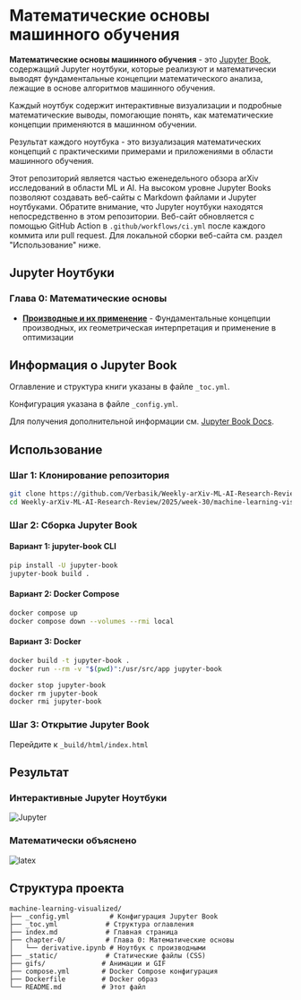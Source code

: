 # Математические основы машинного обучения

**Математические основы машинного обучения** - это [Jupyter Book](https://jupyterbook.org/en/stable/intro.html), содержащий Jupyter ноутбуки, которые реализуют и математически выводят фундаментальные концепции математического анализа, лежащие в основе алгоритмов машинного обучения.

Каждый ноутбук содержит интерактивные визуализации и подробные математические выводы, помогающие понять, как математические концепции применяются в машинном обучении.

Результат каждого ноутбука - это визуализация математических концепций с практическими примерами и приложениями в области машинного обучения.

Этот репозиторий является частью еженедельного обзора arXiv исследований в области ML и AI. На высоком уровне Jupyter Books позволяют создавать веб-сайты с Markdown файлами и Jupyter ноутбуками. Обратите внимание, что Jupyter ноутбуки находятся непосредственно в этом репозитории. Веб-сайт обновляется с помощью GitHub Action в `.github/workflows/ci.yml` после каждого коммита или pull request. Для локальной сборки веб-сайта см. раздел "Использование" ниже.

## Jupyter Ноутбуки

### Глава 0: Математические основы

- [**Производные и их применение**](chapter-0/derivative.ipynb) - Фундаментальные концепции производных, их геометрическая интерпретация и применение в оптимизации

## Информация о Jupyter Book

Оглавление и структура книги указаны в файле `_toc.yml`.

Конфигурация указана в файле `_config.yml`.

Для получения дополнительной информации см. [Jupyter Book Docs](https://jupyterbook.org/en/stable/intro.html).

## Использование

### Шаг 1: Клонирование репозитория

```sh
git clone https://github.com/Verbasik/Weekly-arXiv-ML-AI-Research-Review.git
cd Weekly-arXiv-ML-AI-Research-Review/2025/week-30/machine-learning-visualized
```

### Шаг 2: Сборка Jupyter Book

#### Вариант 1: jupyter-book CLI

```sh
pip install -U jupyter-book
jupyter-book build .
```

#### Вариант 2: Docker Compose

```sh
docker compose up
docker compose down --volumes --rmi local
```

#### Вариант 3: Docker

```sh
docker build -t jupyter-book .
docker run --rm -v "$(pwd)":/usr/src/app jupyter-book

docker stop jupyter-book
docker rm jupyter-book
docker rmi jupyter-book
```

### Шаг 3: Открытие Jupyter Book

Перейдите к `_build/html/index.html`

## Результат

### Интерактивные Jupyter Ноутбуки

![Jupyter](gifs/marimo.gif)

### Математически объяснено

![latex](gifs/latex.gif)

## Структура проекта

```
machine-learning-visualized/
├── _config.yml          # Конфигурация Jupyter Book
├── _toc.yml            # Структура оглавления
├── index.md            # Главная страница
├── chapter-0/          # Глава 0: Математические основы
│   └── derivative.ipynb # Ноутбук с производными
├── _static/            # Статические файлы (CSS)
├── gifs/              # Анимации и GIF
├── compose.yml        # Docker Compose конфигурация
├── Dockerfile         # Docker образ
└── README.md          # Этот файл
```


